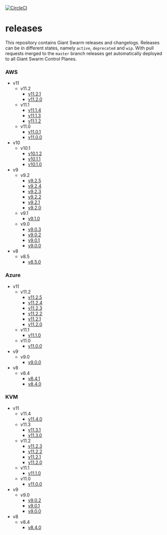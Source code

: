 [![CircleCI](https://circleci.com/gh/giantswarm/releases.svg?style=shield)](https://circleci.com/gh/giantswarm/releases)

# releases

This repository contains Giant Swarm releases and changelogs. Releases can be in
different states, namely `active`, `deprecated` and `wip`. With pull requests
merged to the `master` branch releases get automatically deployed to all Giant
Swarm Control Planes.



### AWS

- v11
  - v11.2
    - [v11.2.1](https://github.com/giantswarm/releases/blob/master/release-notes/aws/v11.2.1.md)
    - [v11.2.0](https://github.com/giantswarm/releases/blob/master/release-notes/aws/v11.2.0.md)
  - v11.1
    - [v11.1.4](https://github.com/giantswarm/releases/blob/master/release-notes/aws/v11.1.4.md)
    - [v11.1.3](https://github.com/giantswarm/releases/blob/master/release-notes/aws/v11.1.3.md)
    - [v11.1.2](https://github.com/giantswarm/releases/blob/master/release-notes/aws/v11.1.2.md)
  - v11.0
    - [v11.0.1](https://github.com/giantswarm/releases/blob/master/release-notes/aws/v11.0.1.md)
    - [v11.0.0](https://github.com/giantswarm/releases/blob/master/release-notes/aws/v11.0.0.md)
- v10
  - v10.1
    - [v10.1.2](https://github.com/giantswarm/releases/blob/master/release-notes/aws/v10.1.2.md)
    - [v10.1.1](https://github.com/giantswarm/releases/blob/master/release-notes/aws/v10.1.1.md)
    - [v10.1.0](https://github.com/giantswarm/releases/blob/master/release-notes/aws/v10.1.0.md)
- v9
  - v9.2
    - [v9.2.5](https://github.com/giantswarm/releases/blob/master/release-notes/aws/v9.2.5.md)
    - [v9.2.4](https://github.com/giantswarm/releases/blob/master/release-notes/aws/v9.2.4.md)
    - [v9.2.3](https://github.com/giantswarm/releases/blob/master/release-notes/aws/v9.2.3.md)
    - [v9.2.2](https://github.com/giantswarm/releases/blob/master/release-notes/aws/v9.2.2.md)
    - [v9.2.1](https://github.com/giantswarm/releases/blob/master/release-notes/aws/v9.2.1.md)
    - [v9.2.0](https://github.com/giantswarm/releases/blob/master/release-notes/aws/v9.2.0.md)
  - v9.1
    - [v9.1.0](https://github.com/giantswarm/releases/blob/master/release-notes/aws/v9.1.0.md)
  - v9.0
    - [v9.0.3](https://github.com/giantswarm/releases/blob/master/release-notes/aws/v9.0.3.md)
    - [v9.0.2](https://github.com/giantswarm/releases/blob/master/release-notes/aws/v9.0.2.md)
    - [v9.0.1](https://github.com/giantswarm/releases/blob/master/release-notes/aws/v9.0.1.md)
    - [v9.0.0](https://github.com/giantswarm/releases/blob/master/release-notes/aws/v9.0.0.md)
- v8
  - v8.5
    - [v8.5.0](https://github.com/giantswarm/releases/blob/master/release-notes/aws/v8.5.0.md)



### Azure

- v11
  - v11.2
    - [v11.2.5](https://github.com/giantswarm/releases/blob/master/release-notes/azure/v11.2.5.md)
    - [v11.2.4](https://github.com/giantswarm/releases/blob/master/release-notes/azure/v11.2.4.md)
    - [v11.2.3](https://github.com/giantswarm/releases/blob/master/release-notes/azure/v11.2.3.md)
    - [v11.2.2](https://github.com/giantswarm/releases/blob/master/release-notes/azure/v11.2.2.md)
    - [v11.2.1](https://github.com/giantswarm/releases/blob/master/release-notes/azure/v11.2.1.md)
    - [v11.2.0](https://github.com/giantswarm/releases/blob/master/release-notes/azure/v11.2.0.md)
  - v11.1
    - [v11.1.0](https://github.com/giantswarm/releases/blob/master/release-notes/azure/v11.1.0.md)
  - v11.0
    - [v11.0.0](https://github.com/giantswarm/releases/blob/master/release-notes/azure/v11.0.0.md)
- v9
  - v9.0
    - [v9.0.0](https://github.com/giantswarm/releases/blob/master/release-notes/azure/v9.0.0.md)
- v8
  - v8.4
    - [v8.4.1](https://github.com/giantswarm/releases/blob/master/release-notes/azure/v8.4.1.md)
    - [v8.4.0](https://github.com/giantswarm/releases/blob/master/release-notes/azure/v8.4.0.md)



### KVM

- v11
  - v11.4
    - [v11.4.0](https://github.com/giantswarm/releases/blob/master/release-notes/kvm/v11.4.0.md)
  - v11.3
    - [v11.3.1](https://github.com/giantswarm/releases/blob/master/release-notes/kvm/v11.3.1.md)
    - [v11.3.0](https://github.com/giantswarm/releases/blob/master/release-notes/kvm/v11.3.0.md)
  - v11.2
    - [v11.2.3](https://github.com/giantswarm/releases/blob/master/release-notes/kvm/v11.2.3.md)
    - [v11.2.2](https://github.com/giantswarm/releases/blob/master/release-notes/kvm/v11.2.2.md)
    - [v11.2.1](https://github.com/giantswarm/releases/blob/master/release-notes/kvm/v11.2.1.md)
    - [v11.2.0](https://github.com/giantswarm/releases/blob/master/release-notes/kvm/v11.2.0.md)
  - v11.1
    - [v11.1.0](https://github.com/giantswarm/releases/blob/master/release-notes/kvm/v11.1.0.md)
  - v11.0
    - [v11.0.0](https://github.com/giantswarm/releases/blob/master/release-notes/kvm/v11.0.0.md)
- v9
  - v9.0
    - [v9.0.2](https://github.com/giantswarm/releases/blob/master/release-notes/kvm/v9.0.2.md)
    - [v9.0.1](https://github.com/giantswarm/releases/blob/master/release-notes/kvm/v9.0.1.md)
    - [v9.0.0](https://github.com/giantswarm/releases/blob/master/release-notes/kvm/v9.0.0.md)
- v8
  - v8.4
    - [v8.4.0](https://github.com/giantswarm/releases/blob/master/release-notes/kvm/v8.4.0.md)
